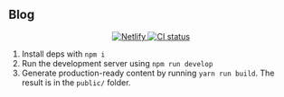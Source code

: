 ## Blog

<p align="center">
  <a href="https://app.netlify.com/sites/browniebroke/deploys">
    <img alt="Netlify" src="https://img.shields.io/netlify/2d3f146f-3ca0-4651-afa1-4fe16612de76?label=Netlify&logo=netlify&logoColor=white&style=flat-square">
  </a>
  <a href="https://github.com/browniebroke/browniebroke.com/actions/workflows/ci.yml?query=branch%3Amain">
    <img alt="CI status" src="https://img.shields.io/github/actions/workflow/status/browniebroke/browniebroke.com/ci.yml?branch=main&label=CI&logo=github&logoColor=white&style=flat-square">
  </a>
</p>

1. Install deps with `npm i`
2. Run the development server using `npm run develop`
3. Generate production-ready content by running `yarn run build`. The result is in the `public/` folder.
